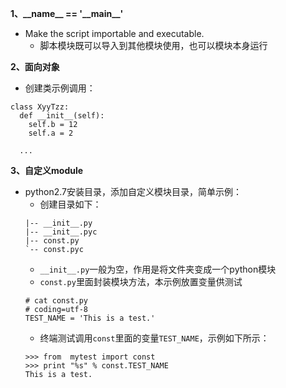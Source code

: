 **1、\_\_name\_\_ == '\_\_main\_\_'**
- Make the script importable and executable.
  -  脚本模块既可以导入到其他模块使用，也可以模块本身运行
 
**2、面向对象**
-  创建类示例调用：
  ```
  class XyyTzz:
    def __init__(self):
      self.b = 12
      self.a = 2
    
    ...
  ```
  
**3、自定义module**
- python2.7安装目录，添加自定义模块目录，简单示例：
  - 创建目录如下：
  ```
  |-- __init__.py       
  |-- __init__.pyc
  |-- const.py
  `-- const.pyc
  ```
  - `__init__.py`一般为空，作用是将文件夹变成一个python模块
  - `const.py`里面封装模块方法，本示例放置变量供测试
  ```
  # cat const.py
  # coding=utf-8
  TEST_NAME = 'This is a test.'
  ```
  - 终端测试调用`const`里面的变量`TEST_NAME`，示例如下所示：
  ```
  >>> from  mytest import const
  >>> print "%s" % const.TEST_NAME
  This is a test.
  ```
  
